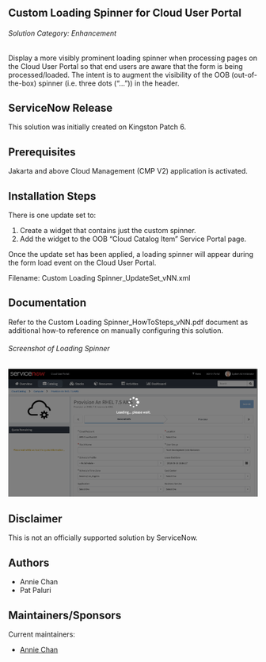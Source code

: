 ## Custom Loading Spinner for Cloud User Portal
###### Solution Category: Enhancement
Display a more visibly prominent loading spinner when processing pages on the Cloud User Portal so that end users are aware that the form is being processed/loaded.  The intent is to augment the visibility of the OOB (out-of-the-box) spinner (i.e. three dots (“…”)) in the header.


## ServiceNow Release

This solution was initially created on Kingston Patch 6.


## Prerequisites

Jakarta and above Cloud Management (CMP V2) application is activated.


## Installation Steps

There is one update set to:

1. Create a widget that contains just the custom spinner.
2. Add the widget to the OOB “Cloud Catalog Item” Service Portal page.

Once the update set has been applied, a loading spinner will appear during the form load event on the Cloud User Portal.

Filename: Custom Loading Spinner_UpdateSet_vNN.xml


## Documentation

Refer to the Custom Loading Spinner_HowToSteps_vNN.pdf document as additional how-to reference on manually configuring this solution.

###### Screenshot of Loading Spinner
<img src="images/CustomLoadingSpinner.png" width="700">


## Disclaimer
This is not an officially supported solution by ServiceNow.


## Authors

* Annie Chan
* Pat Paluri


## Maintainers/Sponsors

Current maintainers:

* [Annie Chan](https://github.com/sn-achan)
